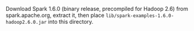 Download Spark 1.6.0 (binary release, precompiled for Hadoop 2.6) from spark.apache.org, extract it, then place `lib/spark-examples-1.6.0-hadoop2.6.0.jar` into this directory.
